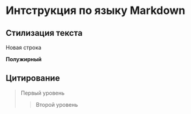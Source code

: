 # Интструкция по языку Markdown

## Стилизация текста

Новая строка

**Полужирный**

## Цитирование
> Первый уровень
>> Второй уровень
